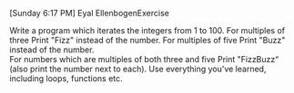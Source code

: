 [Sunday 6:17 PM] Eyal EllenbogenExercise

Write a program which iterates the integers from 1 to 100.
For multiples of three Print "Fizz" instead of the number.
For multiples of five Print "Buzz" instead of the number.	
For numbers which are multiples of both three and five Print "FizzBuzz“ (also print the number next to each).
Use everything you've learned, including loops, functions etc.
